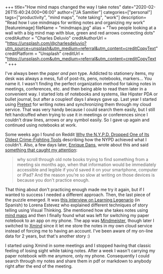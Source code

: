 +++
title="How mind maps changed the way I take notes"
date="2020-02-26T15:40:24.000+06:00"
author=["JA Samitier"]
categories=["personal"]
tags=["productivity", "mind maps", "note taking", "work"]
description= "Read how I use mindmaps for writing notes and organizing my work"
[featureimage]
    fileName = "mindmaps.jpg"
    alias = "Two people looking at a wall with a big mind map with blue, green and red arrows connecting dots"
    creditAuthor = "Charles Deluvio"
    creditAuthorUrl = "https://unsplash.com/@charlesdeluvio?utm_source=unsplash&utm_medium=referral&utm_content=creditCopyText"
    creditPlatform = "Unsplash"
    creditUrl = "https://unsplash.com&utm_medium=referral&utm_content=creditCopyText"
+++

I've always been the _paper and pen_ type. Addicted to stationery items, my desk was always a mess, full of post-its, pens, notebooks, markers... You name it. I wasn't finding the perfect organization method for taking notes in meetings, conferences, etc. and then being able to read them later in a convenient way. I started lots of notebooks and systems, like Hipster PDA or bullet journal, but after a coupleof days I always gave up. Last year I started using [Pretext](https://apps.apple.com/us/app/pretext/id1347707000) for writing notes and synchronizing them through my cloud service. That was very handy because I could search them easily, but I still felt handcuffed when trying to use it in meetings or conferences since I couldn't draw lines, arrows or any symbol easily. So I gave up again and continued using notebooks at work.

Some weeks ago I found on Reddit [Why the N.Y.P.D. Dropped One of Its Oldest Crime-Fighting Tools](https://www.nytimes.com/2020/02/05/nyregion/nypd-memo-book.html) describing how the NYPD achieved what I couldn't. Also, a few days later, [Enrique Dans](https://enriquedans.com), wrote about this and said [something that caught my attention](https://www.forbes.com/sites/enriquedans/2020/02/10/digital-transformation-is-happening-in-our-policeforces/):

> why scroll through old note books trying to find something from a meeting six months ago, when that information would be immediately accessible and legible if you'd saved it on your smartphone, computer or iPad? And the reason you’re so slow at writing on those devices is because you don't practice enough.

That thing about don't practicing enough made me try it again, but if I wanted to success I needed a different approach. Then, the last piece of the puzzle emerged. It was [this interview on Learning Legenario](https://learninglegendario.com/episodio-30-visual-thinking-y-formacion-con-lorena-estevez/) (in Spanish) to Lorena Estevez who explained different techniques of story telling using Visual Thinking. She mentioned how she takes notes using [mind maps](https://www.youtube.com/watch?v=5nTuScU70As) and then I finally found what was left for switching my paper notebook to an app on my phone. The app was [Mindmeister](https://www.mindmeister.com), though later I switched to [Xmind](https://www.xmind.net) since it let me store the notes in my own cloud service instead of forcing me to having an account. I've been aware of my on-line data for 2 years, but that's another story :)

I started using Xmind in some meetings and I stopped having that classic feeling of losing sight while taking notes. After a week I wasn't carrying my paper notebook with me anymore, only my phone. Consequently I could search through my notes and share them in pdf or markdown to anybody right after the end of the meeting.
